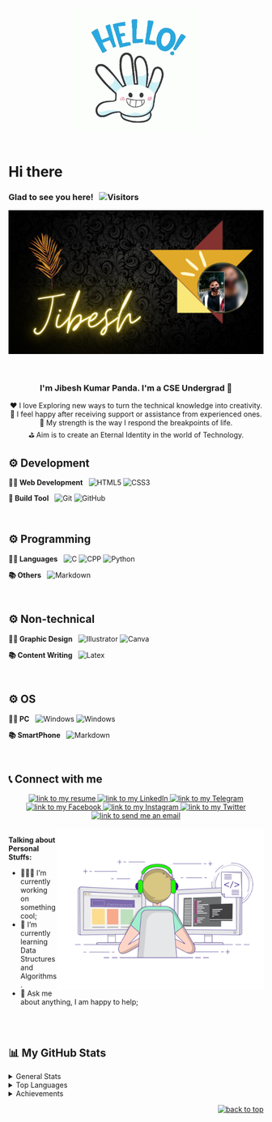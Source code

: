 
<div id="top"></div>
<div align="center"><img src="./Gifs/Lou Lignon GIF - Lou Lignon Cynthia - Discover & Share GIFs.gif" width="250px"></div>
<br>
<h1>Hi there


### Glad to see you here! &nbsp; ![Visitors](https://api.visitorbadge.io/api/visitors?path=https%3A%2F%2Fgithub.com%2FJibesh04&label=Explorers&labelColor=%2308c4d0&countColor=%2335ff1f&style=plastic) 
[![Cover](./Gifs/Photo.png)](https://github.com/Jibesh04?)    



<br />
 
### <div align="center"> I'm Jibesh Kumar Panda. I'm a CSE Undergrad  🚀</div>
<div align="center">❤️ I love Exploring new ways to turn the technical knowledge into creativity.
<br>🙂 I feel happy after receiving support or assistance from experienced ones.<br>🦾 My strength is the way I respond the breakpoints of life.<br>⛳ Aim is to create an Eternal Identity in the world of Technology.

<br/>
</div>

## ⚙️ Development
**✍🏼 Web Development**  &nbsp; 
![HTML5](https://img.shields.io/badge/html5-%23E34F26.svg?style=for-the-badge&logo=html5&logoColor=white)
![CSS3](https://img.shields.io/badge/css3-%231572B6.svg?style=for-the-badge&logo=css3&logoColor=white)
<!-- 
**📚 Framework**  &nbsp; 
![Bootstrap](https://img.shields.io/badge/bootstrap-%23563D7C.svg?style=for-the-badge&logo=bootstrap&logoColor=white) -->

**🔨 Build Tool** &nbsp; 
![Git](https://img.shields.io/badge/git-%26A52A2A.svg?style=for-the-badge&logo=git&logoColor=white)
![GitHub](https://img.shields.io/badge/github-%23000000.svg?style=for-the-badge&logo=github&logoColor=white)

<br />

## ⚙️ Programming
**✍🏼 Languages**  &nbsp; 
![C](https://img.shields.io/badge/C-%23E34F26.svg?style=for-the-badge&logo=c&logoColor=white)
![CPP](https://img.shields.io/badge/C%2B%2B-00599C?style=for-the-badge&logo=c%2B%2B&logoColor=white)
![Python](https://img.shields.io/badge/Python-14354C?style=for-the-badge&logo=python&logoColor=white)

**📚 Others**  &nbsp; 
![Markdown](https://img.shields.io/badge/Markdown-000000?style=for-the-badge&logo=markdown&logoColor=white)

<br/>

## ⚙️ Non-technical
**✍🏼 Graphic Design**  &nbsp; 
![Illustrator](	https://aleen42.github.io/badges/src/illustrator.svg)
![Canva](https://img.shields.io/badge/Canva-BB2FBB?style=for-the-badge&logo=canva&logoColor=white)


**📚 Content Writing**  &nbsp; 
![Latex](https://img.shields.io/badge/Latex-BB6I4A?style=for-the-badge&logo=latex&logoColor=white)

<br/>

## ⚙️ OS
**✍🏼 PC**  &nbsp; 
![Windows](	https://img.shields.io/badge/Windows7-0078D6?style=for-the-badge&logo=windows&logoColor=white)
![Windows](	https://img.shields.io/badge/Windows10-0078D6?style=for-the-badge&logo=windows&logoColor=white)

**📚 SmartPhone**  &nbsp; 
![Markdown](https://img.shields.io/badge/Android-3DDC84?style=for-the-badge&logo=android&logoColor=white)

<br/>

<!-- ## 📦 NPM Packages Published by Me
[![npm](https://img.shields.io/npm/dt/type-detail?label=type-detail)](https://www.npmjs.com/package/type-detail)
[![npm](https://img.shields.io/npm/dt/constancy?label=constancy)](https://www.npmjs.com/package/constancy) -->

<!-- ## My Coding Challenge Rank
[![LeetCode user DungGramer](https://img.shields.io/badge/dynamic/json?style=flat-square&labelColor=black&color=%23ffa116&label=Solved&query=solvedOverTotal&url=https://www.codechef.com/users/junior_18&logo=codechef&logoColor=yellow)](https://www.codechef.com/users/junior_18)-->


## 📞 Connect with me 
<div align="center">  
<a href="https://drive.google.com/drive/folders/1U0Kmcrf5d8gAYiKJ2C6nGFQEimyF7l40">
    <img alt="link to my resume" src="https://img.shields.io/static/v1?label&message=Resume/CV&color=E0234E&style=for-the-badge&logo=tmux&logoColor=whitesmoke" />
</a>
<a href="https://www.linkedin.com/in/jibesh-kumar-panda-198657230">
    <img alt="link to my LinkedIn" src="https://img.shields.io/static/v1?label&message=/Jibesh Kumar Panda&color=0A66C2&style=for-the-badge&logo=linkedin" />
</a>
<a href="https://t.me/Junior_J_24">
    <img alt="link to my Telegram" src="https://img.shields.io/static/v1?label&message=@Junior_J_24&color=26A5E4&style=for-the-badge&logo=telegram&logoColor=whitesmoke" />
</a>
<a href="https://www.facebook.com/jibesh.jr">
    <img alt="link to my Facebook" src="https://img.shields.io/static/v1?label&message=Junior J&color=2d87fb&style=for-the-badge&logo=facebook&logoColor=white" />
</a>
<a href="https://www.instagram.com/edu.with.j">
    <img alt="link to my Instagram" src="https://img.shields.io/static/v1?label&message=@edu.with.j&color=7E3ACE&style=for-the-badge&logo=instagram&logoColor=whitesmoke" />
</a>
<a href="https://twitter.com/Junior_J18">
    <img alt="link to my Twitter" src="https://img.shields.io/static/v1?label&message=@edu.with.j&color=1B92E2&style=for-the-badge&logo=twitter&logoColor=whitesmoke" />
</a>
<a href="mailto: coder.jp333@gmail.com">
    <img alt="link to send me an email" src="https://img.shields.io/static/v1?label&message=coder.jp333@gmail.com&color=whitesmoke&style=for-the-badge&logo=gmail" />
</a>
</div>
  
<br /> 
  
<img align="right" alt="GIF" src="./Gifs/coding.gif" width="408" height="318" />

**Talking about Personal Stuffs:**

- 👨🏻‍💻 I’m currently working on something cool;
- 🚀 I’m currently learning Data Structures and Algorithms.
- 💬 Ask me about anything, I am happy to help;
<!-- - 📝 I regulary write articles on [hashnode](https://dunggramer.hashnode.dev/); -->
</br></br>
  
 
## 📊 My GitHub Stats

<details>
  <summary>General Stats</summary>
  <img height="180em" src=	https://github-readme-stats.vercel.app/api?username=Jibesh04&theme=blue-green />
</details>

<details>
    <summary>Top Languages</summary>
    <a href="https://github.com/anuraghazra/github-readme-stats">
        <img height=180em src=	https://github-readme-stats.vercel.app/api/top-langs/?username=Jibesh04&theme=blue-green />
    </a>
    <p><b>*Note:</b> Top languages is only a metric of the languages my public code consists of and doesn't reflect experience or skill level.</p>
</details>

<!-- <details>
  <summary>Graphs</summary>
  <img src="https://cr-skills-chart-widget.azurewebsites.net/api/api?username=Jibesh04" />
</details>

<details> -->
  <!-- <summary>Recent Activity</summary> -->

<!--START_SECTION:activity-->
<!-- 1. ❗️ Opened issue [#1](https://github.com/ed-roh/algorithms/issues/1) in [ed-roh/algorithms](https://github.com/ed-roh/algorithms)
2. 💪 Opened PR [#1046](https://github.com/EddieHubCommunity/awesome-github-profiles/pull/1046) in [EddieHubCommunity/awesome-github-profiles](https://github.com/EddieHubCommunity/awesome-github-profiles)
3. ❗️ Opened issue [#1045](https://github.com/EddieHubCommunity/awesome-github-profiles/issues/1045) in [EddieHubCommunity/awesome-github-profiles](https://github.com/EddieHubCommunity/awesome-github-profiles) -->
<!--END_SECTION:activity-->

</details>

<details>
  <summary>Achievements</summary> 
  <img src="https://github-profile-trophy.vercel.app/?username=Jibesh04&theme=darkhub&no-frame=true&column=7"" />
</details>

<!-- <img alt="github contribution snake animation" src="https://github.com/DungGramer/DungGramer/blob/output/github-contribution-grid-snake.svg">

<br><br>-->
<p align="right"><a href="#top"><img src="https://img.shields.io/static/v1?label&message=back+to+top&color=0d2a52&style=for-the-badge&logo" alt="back to top" /></a></p>
